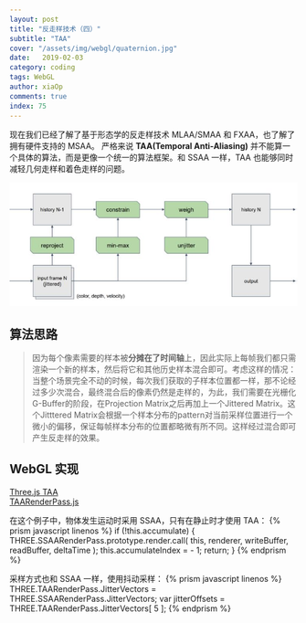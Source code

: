 ```yaml
---
layout: post
title: "反走样技术（四）"
subtitle: "TAA"
cover: "/assets/img/webgl/quaternion.jpg"
date:   2019-02-03
category: coding
tags: WebGL
author: xiaOp
comments: true
index: 75
---
```


现在我们已经了解了基于形态学的反走样技术 MLAA/SMAA 和 FXAA，也了解了拥有硬件支持的 MSAA。
严格来说 **TAA(Temporal Anti-Aliasing)** 并不能算一个具体的算法，而是更像一个统一的算法框架。和 SSAA 一样，TAA 也能够同时减轻几何走样和着色走样的问题。

![image.png](/assets/img/webgl/taa.png)

## 算法思路

> 因为每个像素需要的样本被**分摊在了时间轴**上，因此实际上每帧我们都只需渲染一个新的样本，然后将它和其他历史样本混合即可。考虑这样的情况：当整个场景完全不动的时候，每次我们获取的子样本位置都一样，那不论经过多少次混合，最终混合后的像素仍然是走样的，为此，我们需要在光栅化G-Buffer的阶段，在Projection Matrix之后再加上一个Jittered Matrix。这个Jitttered Matrix会根据一个样本分布的pattern对当前采样位置进行一个微小的偏移，保证每帧样本分布的位置都略微有所不同。这样经过混合即可产生反走样的效果。


## WebGL 实现
[Three.js TAA](https://threejs.org/examples/#webgl_postprocessing_taa)<br />
[TAARenderPass.js](https://github.com/mrdoob/three.js/blob/master/examples/js/postprocessing/TAARenderPass.js)

在这个例子中，物体发生运动时采用 SSAA，只有在静止时才使用 TAA：
{% prism javascript linenos %}
if (!this.accumulate) {
	THREE.SSAARenderPass.prototype.render.call( this, renderer, writeBuffer, readBuffer, deltaTime );
	this.accumulateIndex = - 1;
	return;
}
{% endprism %}

采样方式也和 SSAA 一样，使用抖动采样：
{% prism javascript linenos %}
THREE.TAARenderPass.JitterVectors = THREE.SSAARenderPass.JitterVectors;
var jitterOffsets = THREE.TAARenderPass.JitterVectors[ 5 ];
{% endprism %}
